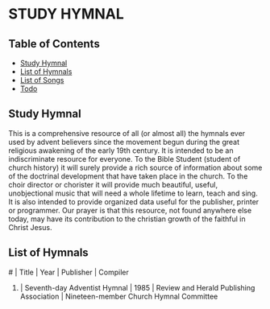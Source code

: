 # STUDY HYMNAL
## Table of Contents

- [Study Hymnal](#study-hymnal)
- [List of Hymnals](#hymnals)
- [List of Songs](#songs)
- [Todo](#todo)

## Study Hymnal
This is a comprehensive resource of all (or almost all) the hymnals ever used by advent believers since the movement begun during the great religious awakening of the early 19th century. It is intended to be an indiscriminate resource for everyone.  To the Bible Student (student of church history) it will surely provide a rich source of information about some of the doctrinal development that have taken place in the church. To the choir director or chorister it will provide much beautiful, useful, unobjectional music that will need a whole lifetime to learn, teach and sing. It is also intended to provide organized data useful for the publisher, printer or programmer. Our prayer is that this resource, not found anywhere else today, may have its contribution to the christian growth of the faithful in Christ Jesus.

## List of Hymnals

\#  |   Title                           |    Year    | Publisher                                | Compiler
1.  |   Seventh-day Adventist Hymnal    | 1985       | Review and Herald Publishing Association | Nineteen-member Church Hymnal Committee


